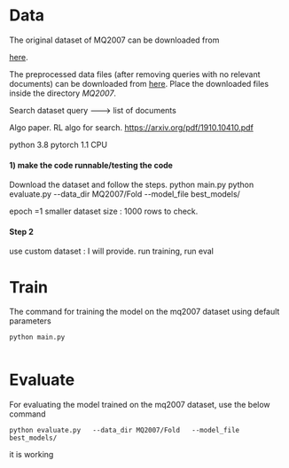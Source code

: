 # Data
The original dataset of MQ2007 can be downloaded from 


[here](https://www.microsoft.com/en-us/research/project/letor-learning-rank-information-retrieval/#!letor-4-0). 


The preprocessed data files (after removing queries with no relevant documents) can be downloaded from [here](https://drive.google.com/file/d/13IPgtDq7YNiBoFGV_LXuxAPKIQLyAu_Y/view?usp=sharing). Place the downloaded files inside the directory *MQ2007*.

Search dataset 
   query ---> list of documents


Algo paper. RL algo for search.
https://arxiv.org/pdf/1910.10410.pdf


python 3.8
pytorch 1.1 CPU



#### 1) make the code runnable/testing the code
  Download the dataset and follow the steps.
  python main.py 
  python evaluate.py   --data_dir MQ2007/Fold   --model_file   best_models/

  epoch =1 
  smaller dataset size : 1000 rows to check.


#### Step 2
   use custom dataset  : I will provide.
   run training, run eval


# Train
The command for training the model on the mq2007 dataset using default parameters
```
python main.py 


```



# Evaluate 

For evaluating the model trained on the mq2007 dataset, use the below command
```
python evaluate.py   --data_dir MQ2007/Fold   --model_file   best_models/
```

it is working 

